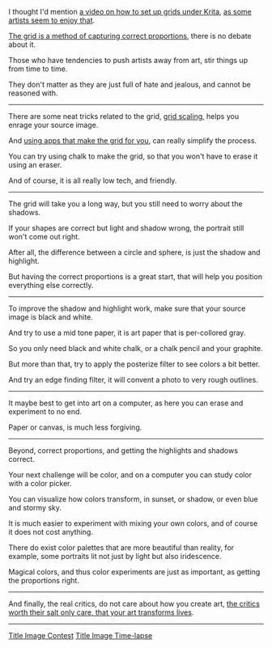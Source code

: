 I thought I'd mention [a video on how to set up grids under Krita][2],
[as some artists seem to enjoy that][1].

[The grid is a method of capturing correct proportions][3],
there is no debate about it.

Those who have tendencies to push artists away from art,
stir things up from time to time.

They don't matter as they are just full of hate and jealous,
and cannot be reasoned with.

---

There are some neat tricks related to the grid,
[grid scaling][4], helps you enrage your source image.

And [using apps that make the grid for you][5],
can really simplify the process.

You can try using chalk to make the grid,
so that you won't have to erase it using an eraser.

And of course, it is all really low tech,
and friendly.

---

The grid will take you a long way,
but you still need to worry about the shadows.

If your shapes are correct but light and shadow wrong,
the portrait still won't come out right.

After all, the difference between a circle and sphere,
is just the shadow and highlight.

But having the correct proportions is a great start,
that will help you position everything else correctly.

---

To improve the shadow and highlight work,
make sure that your source image is black and white.

And try to use a mid tone paper,
it is art paper that is per-collored gray.

So you only need black and white chalk,
or a chalk pencil and your graphite.

But more than that,
try to apply the posterize filter to see colors a bit better.

And try an edge finding filter,
it will convent a photo to very rough outlines.

---

It maybe best to get into art on a computer,
as here you can erase and experiment to no end.

Paper or canvas,
is much less forgiving.

---

Beyond, correct proportions,
and getting the highlights and shadows correct.

Your next challenge will be color,
and on a computer you can study color with a color picker.

You can visualize how colors transform,
in sunset, or shadow, or even blue and stormy sky.

It is much easier to experiment with mixing your own colors,
and of course it does not cost anything.

There do exist color palettes that are more beautiful than reality,
for example, some portraits lit not just by light but also iridescence.

Magical colors, and thus color experiments are just as important,
as getting the proportions right.

---

And finally, the real critics, do not care about how you create art,
[the critics worth their salt only care, that your art transforms lives][6].

---

[Title Image Contest][A]
[Title Image Time-lapse][B]

[A]: https://www.reddit.com/r/redditgetsdrawn/comments/wj6gvs/this_is_me/ijijiar/?context=3
[B]: https://youtu.be/dmQxgBjcFHM
[1]: https://www.youtube.com/watch?v=-L-xC8GuNuM
[2]: https://www.youtube.com/watch?v=uHCGgKzVP6M
[3]: https://www.youtube.com/watch?v=bKtURFkwX6k
[4]: https://www.youtube.com/watch?v=HyaX2acsNmU
[5]: https://www.youtube.com/watch?v=HORWGebFy5s
[6]: https://www.youtube.com/watch?v=D-GwRnBk-WY
